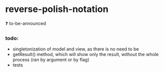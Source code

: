 # reverse-polish-notation
:question: to-be-announced

### todo:
* singletonization of model and view, as there is no need to be 
* getResult() method, which will show only the result, without the whole process (ran by argument or by flag) 
* tests
